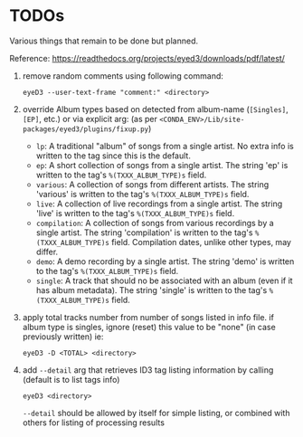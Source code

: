 # TODOs

Various things that remain to be done but planned.

Reference: https://readthedocs.org/projects/eyed3/downloads/pdf/latest/


1. remove random comments using following command: 
	```
    eyeD3 --user-text-frame "comment:" <directory>
	```

2. override Album types based on detected from album-name (`[Singles]`, `[EP]`, etc.) or via explicit arg:
    (as per `<CONDA_ENV>/Lib/site-packages/eyed3/plugins/fixup.py`)

    - ``lp``: A traditional "album" of songs from a single artist.
      No extra info is written to the tag since this is the default.
    - ``ep``: A short collection of songs from a single artist. The string 'ep'
      is written to the tag's ``%(TXXX_ALBUM_TYPE)s`` field.
    - ``various``: A collection of songs from different artists. The string
      'various' is written to the tag's ``%(TXXX_ALBUM_TYPE)s`` field.
    - ``live``: A collection of live recordings from a single artist. The string
      'live' is written to the tag's ``%(TXXX_ALBUM_TYPE)s`` field.
    - ``compilation``: A collection of songs from various recordings by a single
      artist. The string 'compilation' is written to the tag's
      ``%(TXXX_ALBUM_TYPE)s`` field. Compilation dates, unlike other types, may
      differ.
    - ``demo``: A demo recording by a single artist. The string 'demo' is
      written to the tag's ``%(TXXX_ALBUM_TYPE)s`` field.
    - ``single``: A track that should no be associated with an album (even if
      it has album metadata). The string 'single' is written to the tag's
      ``%(TXXX_ALBUM_TYPE)s`` field.

3. apply total tracks number from number of songs listed in info file. 
	if album type is singles, ignore (reset) this value to be "none" (in case previously written)
	ie: 
	```
	eyeD3 -D <TOTAL> <directory>
	```
	
4. add `--detail` arg that retrieves ID3 tag listing information by calling (default is to list tags info)
    ```
    eyeD3 <directory>
    ```
    
    `--detail` should be allowed by itself for simple listing, or combined with others for listing of processing results
